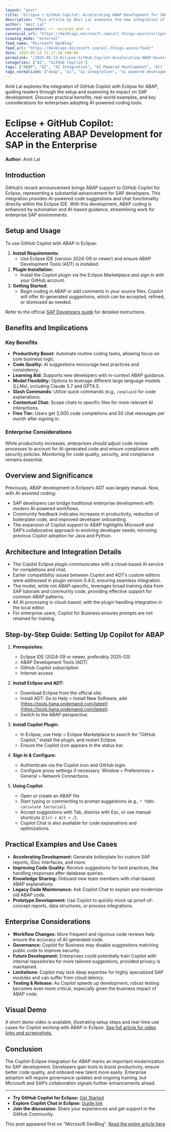 ```yaml
---
layout: "post"
title: "Eclipse + GitHub Copilot: Accelerating ABAP Development for SAP in the Enterprise"
description: "This article by Amit Lal examines the new integration of GitHub Copilot with Eclipse for ABAP development in SAP environments. It covers setup guidance, productivity benefits, enterprise considerations, practical examples, and governance implications for leveraging AI-enhanced development workflows."
author: "Amit Lal"
excerpt_separator: <!--excerpt_end-->
canonical_url: "https://devblogs.microsoft.com/all-things-azure/eclipse-github-copilot-lightspeed-sap-abap-development/"
viewing_mode: "external"
feed_name: "Microsoft DevBlog"
feed_url: "https://devblogs.microsoft.com/all-things-azure/feed/"
date: 2025-05-13 21:17:28 +00:00
permalink: "/2025-05-13-Eclipse-GitHub-Copilot-Accelerating-ABAP-Development-for-SAP-in-the-Enterprise.html"
categories: ["AI", "GitHub Copilot"]
tags: ["ABAP", "AI", "AI Integration", "AI Powered Development", "All Things Azure", "Code Quality", "Code Suggestions", "Copilot", "Copilot For Business", "Eclipse", "Enterprise Workflows", "GitHub Copilot", "GitHub Copilot Business", "News", "Plugin Setup", "Productivity", "SAP", "SAP Development"]
tags_normalized: ["abap", "ai", "ai integration", "ai powered development", "all things azure", "code quality", "code suggestions", "copilot", "copilot for business", "eclipse", "enterprise workflows", "github copilot", "github copilot business", "news", "plugin setup", "productivity", "sap", "sap development"]
---
```


Amit Lal explores the integration of GitHub Copilot with Eclipse for ABAP, guiding readers through the setup and examining its impact on SAP development. Discover practical benefits, real-world examples, and key considerations for enterprises adopting AI-powered coding tools.<!--excerpt_end-->

# Eclipse + GitHub Copilot: Accelerating ABAP Development for SAP in the Enterprise

**Author:** Amit Lal

## Introduction

GitHub’s recent announcement brings ABAP support to GitHub Copilot for Eclipse, representing a substantial advancement for SAP developers. This integration provides AI-powered code suggestions and chat functionality directly within the Eclipse IDE. With this development, ABAP coding is enhanced by automation and AI-based guidance, streamlining work for enterprise SAP environments.

## Setup and Usage

To use GitHub Copilot with ABAP in Eclipse:

1. **Install Requirements:**
   - Use Eclipse IDE (version 2024-09 or newer) and ensure ABAP Development Tools (ADT) is installed.
2. **Plugin Installation:**
   - Install the Copilot plugin via the Eclipse Marketplace and sign in with your GitHub account.
3. **Getting Started:**
   - Begin coding in ABAP or add comments in your source files. Copilot will offer AI-generated suggestions, which can be accepted, refined, or dismissed as needed.

Refer to the official [SAP Developers guide](https://developers.sap.com/tutorials/abap-install-adt.html) for detailed instructions.

## Benefits and Implications

### Key Benefits

- **Productivity Boost:** Automate routine coding tasks, allowing focus on core business logic.
- **Code Quality:** AI suggestions encourage best practices and consistency.
- **Learning Aid:** Supports new developers with in-context ABAP guidance.
- **Model Flexibility:** Options to leverage different large language models (LLMs), including Claude 3.7 and GPT4.5.
- **Slash Commands:** Utilize quick commands (e.g., `/explain`) for code explanations.
- **Contextual Chat:** Scope chats to specific files for more relevant AI interactions.
- **Free Tier:** Users get 2,000 code completions and 50 chat messages per month after signing in.

### Enterprise Considerations

While productivity increases, enterprises should adjust code review processes to account for AI-generated code and ensure compliance with security policies. Monitoring for code quality, security, and compliance remains essential.

## Overview and Significance

Previously, ABAP development in Eclipse’s ADT was largely manual. Now, with AI-assisted coding:

- SAP developers can bridge traditional enterprise development with modern AI-powered workflows.
- Community feedback indicates increases in productivity, reduction of boilerplate code, and improved developer onboarding.
- The expansion of Copilot support to ABAP highlights Microsoft and SAP’s collaborative approach to evolving developer needs, mirroring previous Copilot adoption for Java and Python.

## Architecture and Integration Details

- The Copilot Eclipse plugin communicates with a cloud-based AI service for completions and chat.
- Earlier compatibility issues between Copilot and ADT’s custom editors were addressed in plugin version 0.4.0, ensuring seamless integration.
- The model, while not ABAP-specific, leverages broad training data from SAP tutorials and community code, providing effective support for common ABAP patterns.
- All AI processing is cloud-based, with the plugin handling integration in the local editor.
- For enterprise users, Copilot for Business ensures prompts are not retained for training.

## Step-by-Step Guide: Setting Up Copilot for ABAP

1. **Prerequisites:**
   - Eclipse IDE (2024-09 or newer, preferably 2025-03)
   - ABAP Development Tools (ADT)
   - GitHub Copilot subscription
   - Internet access

2. **Install Eclipse and ADT:**
   - Download Eclipse from the official site.
   - Install ADT: Go to Help > Install New Software, add [https://tools.hana.ondemand.com/latest](https://tools.hana.ondemand.com/latest).
   - Switch to the ABAP perspective.

3. **Install Copilot Plugin:**
   - In Eclipse, use Help > Eclipse Marketplace to search for “GitHub Copilot,” install the plugin, and restart Eclipse.
   - Ensure the Copilot icon appears in the status bar.

4. **Sign In & Configure:**
   - Authenticate via the Copilot icon and GitHub login.
   - Configure proxy settings if necessary: Window > Preferences > General > Network Connections.

5. **Using Copilot:**
   - Open or create an ABAP file.
   - Start typing or commenting to prompt suggestions (e.g., `* TODO: calculate factorial`).
   - Accept suggestions with Tab, dismiss with Esc, or use manual shortcuts (`Ctrl + Alt + /`).
   - Copilot Chat is also available for code explanations and optimizations.

## Practical Examples and Use Cases

- **Accelerating Development:** Generate boilerplate for custom SAP reports, IDoc interfaces, and more.
- **Improving Code Quality:** Receive suggestions for best practices, like handling responses after database queries.
- **Knowledge Sharing:** Onboard new team members with chat-based ABAP explanations.
- **Legacy Code Maintenance:** Ask Copilot Chat to explain and modernize old ABAP code.
- **Prototype Development:** Use Copilot to quickly mock up proof-of-concept reports, data structures, or process integrations.

## Enterprise Considerations

- **Workflow Changes:** More frequent and rigorous code reviews help ensure the accuracy of AI-generated code.
- **Governance:** Copilot for Business may disable suggestions matching public code to improve security.
- **Future Development:** Enterprises could potentially train Copilot with internal repositories for more tailored suggestions, provided privacy is maintained.
- **Limitations:** Copilot may lack deep expertise for highly specialized SAP modules and can suffer from cloud latency.
- **Testing & Release:** As Copilot speeds up development, robust testing becomes even more critical, especially given the business impact of ABAP code.

## Visual Demo

A short demo video is available, illustrating setup steps and real-time use cases for Copilot working with ABAP in Eclipse. [See full article for video links and screenshots.](https://devblogs.microsoft.com/all-things-azure/eclipse-github-copilot-lightspeed-sap-abap-development/)

## Conclusion

The Copilot-Eclipse integration for ABAP marks an important modernization for SAP development. Developers gain tools to boost productivity, ensure better code quality, and onboard new talent more easily. Enterprise adoption will require governance updates and ongoing training, but Microsoft and SAP’s collaboration signals further enhancements ahead.

---

- **Try GitHub Copilot for Eclipse:** [Get Started](https://aka.ms/TryGHCopilotforEclipse)
- **Explore Copilot Chat in Eclipse:** [Guide link](https://docs.github.com/en/copilot/using-github-copilot/copilot-chat/asking-github-copilot-questions-in-your-ide?tool=eclipse)
- **Join the discussion:** Share your experiences and get support in the GitHub Community.

This post appeared first on "Microsoft DevBlog". [Read the entire article here](https://devblogs.microsoft.com/all-things-azure/eclipse-github-copilot-lightspeed-sap-abap-development/)
